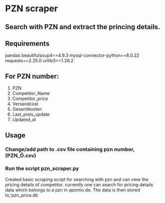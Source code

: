 # PZN scraper

## Search with PZN and extract the princing details.

## Requirements

pandas
beautifulsoup4==4.9.3
mysql-connector-python==8.0.22
requests==2.25.0
urllib3==1.26.2

## For PZN number:
1. PZN
2. Competitor_Name
3. Competitor_price
6. Versandcost
7. Gesamtkosten
8. Last_preis_update
9. Updated_at

## Usage
### Change/add path to .csv file containing pzn number, (PZN_Ö.csv)

### Run the script pzn_scraper.py

Created basic scraping script for searching with pzn and can view the pricing details of competitor.
currently one can search for pricing details data which belongs to a pzn in apomio.de.
The data is then stored to,'pzn_price.db 
